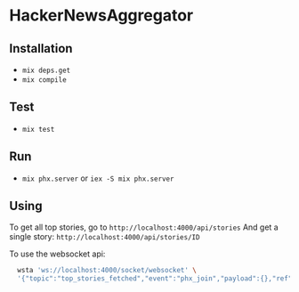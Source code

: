 # HackerNewsAggregator

## Installation

  * `mix deps.get`
  * `mix compile`

## Test

  * `mix test`

## Run

  * `mix phx.server` or `iex -S mix phx.server`

## Using

To get all top stories, go to `http://localhost:4000/api/stories`
And get a single story: `http://localhost:4000/api/stories/ID`

To use the websocket api:

```bash
  wsta 'ws://localhost:4000/socket/websocket' \
  '{"topic":"top_stories_fetched","event":"phx_join","payload":{},"ref":"1"}'
```
